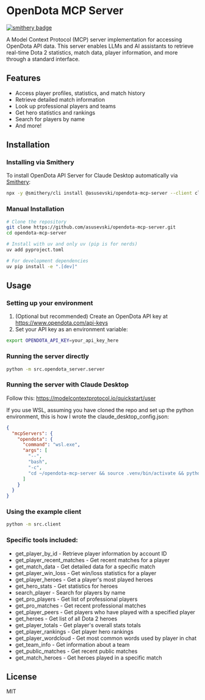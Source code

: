 # OpenDota MCP Server
[![smithery badge](https://smithery.ai/badge/@asusevski/opendota-mcp-server)](https://smithery.ai/server/@asusevski/opendota-mcp-server)

A Model Context Protocol (MCP) server implementation for accessing OpenDota API data. This server enables LLMs and AI assistants to retrieve real-time Dota 2 statistics, match data, player information, and more through a standard interface.

## Features

- Access player profiles, statistics, and match history
- Retrieve detailed match information 
- Look up professional players and teams
- Get hero statistics and rankings
- Search for players by name
- And more!


## Installation

### Installing via Smithery

To install OpenDota API Server for Claude Desktop automatically via [Smithery](https://smithery.ai/server/@asusevski/opendota-mcp-server):

```bash
npx -y @smithery/cli install @asusevski/opendota-mcp-server --client claude
```

### Manual Installation
```bash
# Clone the repository
git clone https://github.com/asusevski/opendota-mcp-server.git
cd opendota-mcp-server

# Install with uv and only uv (pip is for nerds)
uv add pyproject.toml

# For development dependencies
uv pip install -e ".[dev]"
```

## Usage

### Setting up your environment

1. (Optional but recommended) Create an OpenDota API key at https://www.opendota.com/api-keys
2. Set your API key as an environment variable:

```bash
export OPENDOTA_API_KEY=your_api_key_here
```

### Running the server directly

```bash
python -m src.opendota_server.server
```

### Running the server with Claude Desktop

Follow this: https://modelcontextprotocol.io/quickstart/user

If you use WSL, assuming you have cloned the repo and set up the python environment, this is how I wrote the claude_desktop_config.json:

```json
{
  "mcpServers": {
    "opendota": {
      "command": "wsl.exe",
      "args": [
        "--",
        "bash",
        "-c",
        "cd ~/opendota-mcp-server && source .venv/bin/activate && python src/opendota_server/server.py"
      ]
    }
  }
}
```

### Using the example client

```bash
python -m src.client
```

### Specific tools included:
  - get_player_by_id - Retrieve player information by account ID
  - get_player_recent_matches - Get recent matches for a player
  - get_match_data - Get detailed data for a specific match
  - get_player_win_loss - Get win/loss statistics for a player
  - get_player_heroes - Get a player's most played heroes
  - get_hero_stats - Get statistics for heroes
  - search_player - Search for players by name
  - get_pro_players - Get list of professional players
  - get_pro_matches - Get recent professional matches
  - get_player_peers - Get players who have played with a specified player
  - get_heroes - Get list of all Dota 2 heroes
  - get_player_totals - Get player's overall stats totals
  - get_player_rankings - Get player hero rankings
  - get_player_wordcloud - Get most common words used by player in chat
  - get_team_info - Get information about a team
  - get_public_matches - Get recent public matches
  - get_match_heroes - Get heroes played in a specific match

## License

MIT
